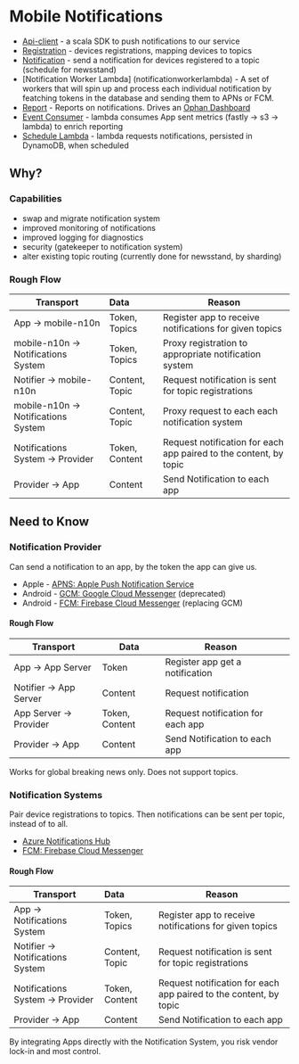 # Mobile Notifications

* [Api-client](api-client) - a scala SDK to push notifications to our service
* [Registration](registration) - devices registrations, mapping devices to topics
* [Notification](notification) - send a notification for devices registered to a topic (schedule for newsstand)
* [Notification Worker Lambda] (notificationworkerlambda) - A set of workers that will spin up and process each individual notification by featching tokens in the database and sending them to APNs or FCM.
* [Report](report) - Reports on notifications. Drives an [Ophan Dashboard](https://dashboard.ophan.co.uk/notifications)
* [Event Consumer](eventconsumer) - lambda consumes App sent metrics (fastly -> s3 -> lambda) to enrich reporting
* [Schedule Lambda](schedulelambda) - lambda requests notifications, persisted in DynamoDB, when scheduled

## Why?

### Capabilities
* swap and migrate notification system
* improved monitoring of notifications
* improved logging for diagnostics
* security (gatekeeper to notification system)
* alter existing topic routing (currently done for newsstand, by sharding)

### Rough Flow
| Transport | Data | Reason |
| ------------- |:-------------| -----|
| App -> mobile-n10n | Token, Topics | Register app to receive notifications for given topics |
| mobile-n10n -> Notifications System | Token, Topics | Proxy registration to appropriate notification system |
| Notifier -> mobile-n10n| Content, Topic | Request notification is sent for topic registrations |
| mobile-n10n -> Notifications System | Content, Topic | Proxy request to each each notification system |
| Notifications System -> Provider| Token, Content | Request notification for each app paired to the content, by topic  |
| Provider -> App | Content | Send Notification to each app |
 
## Need to Know 
 
### Notification Provider

Can send a notification to an app, by the token the app can give us.

* Apple - [APNS: Apple Push Notification Service](https://developer.apple.com/notifications/)
* Android - [GCM: Google Cloud Messenger](https://developers.google.com/cloud-messaging/)  (deprecated)
* Android - [FCM: Firebase Cloud Messenger](https://firebase.google.com/docs/cloud-messaging/) (replacing GCM)

#### Rough Flow

| Transport | Data | Reason |  |
|---|---|---|---|
| App -> App Server | Token | Register app get a notification  |
| Notifier -> App Server | Content | Request notification |
| App Server -> Provider| Token, Content | Request notification for each app |
| Provider -> App | Content | Send Notification to each app |

Works for global breaking news only.
Does not support topics.


### Notification Systems

Pair device registrations to topics. Then notifications can be sent per topic, instead of to all.

* [Azure Notifications Hub](https://azure.microsoft.com/en-gb/services/notification-hubs/)
* [FCM: Firebase Cloud Messenger](https://firebase.google.com/docs/cloud-messaging/)

#### Rough Flow

| Transport | Data | Reason |
| ------------- |:-------------| -----|
| App -> Notifications System | Token, Topics | Register app to receive notifications for given topics |
| Notifier -> Notifications System | Content, Topic | Request notification is sent for topic registrations |
| Notifications System -> Provider| Token, Content | Request notification for each app paired to the content, by topic  |
| Provider -> App | Content | Send Notification to each app |

By integrating Apps directly with the Notification System, you risk vendor lock-in and most control. 



   

